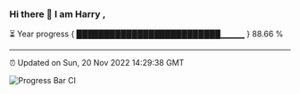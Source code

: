 ### Hi there 👋 I am Harry , 

⏳ Year progress { ██████████████████████████▁▁▁▁ } 88.66 %

---

⏰ Updated on Sun, 20 Nov 2022 14:29:38 GMT

![Progress Bar CI](https://github.com/duykhang68/duykhang68/workflows/Progress%20Bar%20CI/badge.svg)
